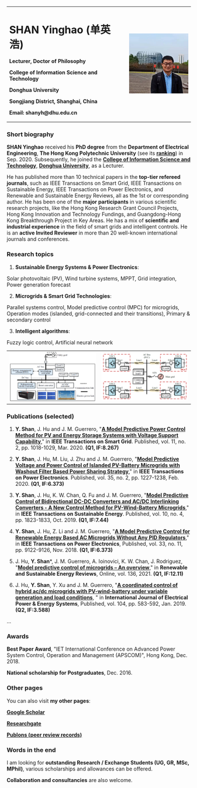 
<table border="0">
  <tr>
    <td width="65%">
      <h1>SHAN Yinghao (单英浩)</h1>
      <p><b>Lecturer, Doctor of Philosophy</b></p>
      <p><b>College of Information Science and Technology</b></p>
      <p><b>Donghua University</b></p>
      <p><b>Songjiang District, Shanghai, China</b></p>
      <p><b>Email: shanyh@dhu.edu.cn</b></p>
    </td>
    <td width="35%">
      <img src="/me.jpg" width="100%"> 
    </td>
  </tr>
</table>

### **Short biography**

**SHAN Yinghao** received his **PhD degree** from the **Department of Electrical Engineering**, **The Hong Kong Polytechnic University** (see its [**ranking**](https://www.polyu.edu.hk/en/about-polyu/university-ranking/)) in Sep. 2020. Subsequently, he joined the [**College of Information Science and Technology**](http://web.dhu.edu.cn/cist), [**Donghua University**](http://english.dhu.edu.cn), as a Lecturer. 

He has published more than 10 technical papers in the **top-tier refereed journals**, such as IEEE Transactions on Smart Grid, IEEE Transactions on Sustainable Energy, IEEE Transactions on Power Electronics, and Renewable and Sustainable Energy Reviews, all as the 1st or corresponding author. He has been one of the **major participants** in various scientific research projects, like the Hong Kong Research Grant Council Projects, Hong Kong Innovation and Technology Fundings, and Guangdong-Hong Kong Breakthrough Project in Key Areas. He has a mix of **scientific and industrial experience** in the field of smart grids and intelligent controls. He is an **active Invited Reviewer** in more than 20 well-known international journals and conferences.

### **Research topics**

1) **Sustainable Energy Systems & Power Electronics**: 

Solar photovoltaic (PV), Wind turbine systems, MPPT, Grid integration, Power generation forecast

2) **Microgrids & Smart Grid Technologies**: 

Parallel systems control, Model predictive control (MPC) for microgrids, Operation modes (islanded, grid-connected and their transitions), Primary & secondary control

3) **Intelligent algorithms**: 

Fuzzy logic control, Artificial neural network

<table border="0">
  <tr>
    <td width="50%">
      <img src="/Microgrid.png" width="100%"> 
    </td>
    <td width="50%">
      <img src="/ParallelDGs.png" width="100%"> 
    </td>
  </tr>
</table>

### **Publications (selected)**

1) **Y. Shan**, J. Hu and J. M. Guerrero, "[**A Model Predictive Power Control Method for PV and Energy Storage Systems with Voltage Support Capability**](https://ieeexplore.ieee.org/document/8766341)," in **IEEE Transactions on Smart Grid**. Published, vol. 11, no. 2, pp. 1018-1029, Mar. 2020. **(Q1, IF:8.267)**

2) **Y. Shan**, J. Hu, M. Liu, J. Zhu and J. M. Guerrero, "[**Model Predictive Voltage and Power Control of Islanded PV-Battery Microgrids with Washout Filter Based Power Sharing Strategy**](https://ieeexplore.ieee.org/document/8768012)," in **IEEE Transactions on Power Electronics**. Published, vol. 35, no. 2, pp. 1227-1238, Feb. 2020. **(Q1, IF:6.373)**

3) **Y. Shan**, J. Hu, K. W. Chan, Q. Fu and J. M. Guerrero, "[**Model Predictive Control of Bidirectional DC-DC Converters and AC/DC Interlinking Converters - A New Control Method for PV-Wind-Battery Microgrids**](https://ieeexplore.ieee.org/document/8478371)," in **IEEE Transactions on Sustainable Energy**. Published, vol. 10, no. 4, pp. 1823-1833, Oct. 2019. **(Q1, IF:7.44)**

4) **Y. Shan**, J. Hu, Z. Li and J. M. Guerrero, "[**A Model Predictive Control for Renewable Energy Based AC Microgrids Without Any PID Regulators**](https://ieeexplore.ieee.org/document/8329538)," in **IEEE Transactions on Power Electronics**, Published, vol. 33, no. 11, pp. 9122-9126, Nov. 2018. **(Q1, IF:6.373)**

5) J. Hu, **Y. Shan***, J. M. Guerrero, A. Ioinovici, K. W. Chan, J. Rodriguez, "[**Model predictive control of microgrids – An overview**](https://www.sciencedirect.com/science/article/abs/pii/S1364032120307097)," in **Renewable and Sustainable Energy Reviews**, Online, vol. 136, 2021. **(Q1, IF:12.11)**

6) J. Hu, **Y. Shan**, Y. Xu and J. M. Guerrero, "[**A coordinated control of hybrid ac/dc microgrids with PV-wind-battery under variable generation and load conditions**](https://www.sciencedirect.com/science/article/abs/pii/S0142061518310676), " in **International Journal of Electrical Power & Energy Systems**, Published, vol. 104, pp. 583-592, Jan. 2019. **(Q2, IF:3.588)**

...

### **Awards**

**Best Paper Award**, "IET International Conference on Advanced Power System Control, Operation and Management (APSCOM)", Hong Kong, Dec. 2018.

**National scholarship for Postgraduates**, Dec. 2016.

### **Other pages**

You can also visit **my other pages**:

[**Google Scholar**](https://scholar.google.com.hk/citations?user=LusDny4AAAAJ&hl=zh-CN&oi=ao)

[**Researchgate**](https://www.researchgate.net/profile/Yinghao_Shan3)

[**Publons (peer review records)**](https://publons.com/researcher/3014495/yinghao-shan)

### **Words in the end**

I am looking for **outstanding Research / Exchange Students (UG, GR, MSc, MPhil)**, various scholarships and allowances can be offered. 

**Collaboration and consultancies** are also welcome.
